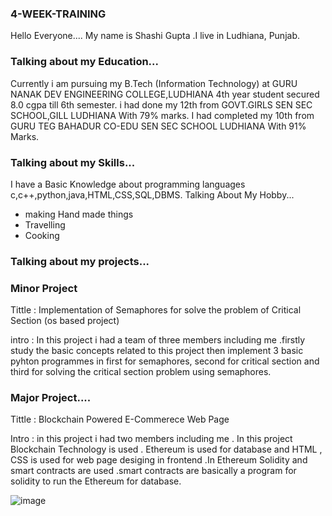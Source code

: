 ### 4-WEEK-TRAINING
Hello Everyone....
My name is Shashi Gupta .I live in Ludhiana, Punjab.

### Talking about my Education...
Currently i am pursuing my B.Tech (Information Technology) at GURU NANAK DEV ENGINEERING COLLEGE,LUDHIANA 4th year student secured  8.0 cgpa till 6th semester.
i had done my 12th from GOVT.GIRLS SEN SEC SCHOOL,GILL LUDHIANA With 79% marks.
I had completed my 10th from GURU TEG BAHADUR CO-EDU SEN SEC SCHOOL LUDHIANA With 91% Marks.

### Talking about my Skills...
I have a Basic Knowledge about programming languages c,c++,python,java,HTML,CSS,SQL,DBMS.
Talking About My Hobby...
- making Hand made things
- Travelling
- Cooking

### Talking about my projects...

### Minor Project

 Tittle : Implementation of Semaphores for solve the problem of Critical Section (os based project)

 intro : In this project i had a team of three members including me .firstly study the basic concepts related to this project then implement 3 basic pyhton programmes in first for semaphores, second for critical section and third for solving the critical section problem using semaphores.

### Major Project....

Tittle : Blockchain Powered E-Commerece Web Page

Intro : in this project i had two members including me . In this project Blockchain Technology is used . Ethereum is used for database and HTML , CSS is used for web page desiging in frontend .In Ethereum Solidity and smart contracts are used .smart contracts are basically a program for solidity to run the Ethereum for database.


![image](https://user-images.githubusercontent.com/75441553/150665066-73642eea-b6df-43dd-8e66-82a6ac6c19b3.png)


